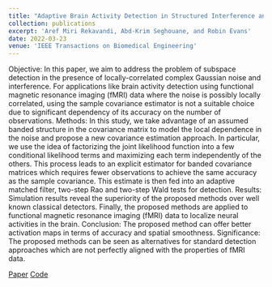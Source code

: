 ```yaml
---
title: "Adaptive Brain Activity Detection in Structured Interference and Partially Homogeneous Locally Correlated Disturbance"
collection: publications
excerpt: 'Aref Miri Rekavandi, Abd-Krim Seghouane, and Robin Evans'
date: 2022-03-23
venue: 'IEEE Transactions on Biomedical Engineering'
---
```

Objective: In this paper, we aim to address the problem of subspace detection in the presence of locally-correlated complex Gaussian noise and interference. For applications like brain activity detection using functional magnetic resonance imaging (fMRI) data where the noise is possibly locally correlated, using the sample covariance estimator is not a suitable choice due to significant dependency of its accuracy on the number of observations. Methods: In this study, we take advantage of an assumed banded structure in the covariance matrix to model the local dependence in the noise and propose a new covariance estimation approach. In particular, we use the idea of factorizing the joint likelihood function into a few conditional likelihood terms and maximizing each term independently of the others. This process leads to an explicit estimator for banded covariance matrices which requires fewer observations to achieve the same accuracy as the sample covariance. This estimate is then fed into an adaptive matched filter, two-step Rao and two-step Wald tests for detection. Results: Simulation results reveal the superiority of the proposed methods over well known classical detectors. Finally, the proposed methods are applied to functional magnetic resonance imaging (fMRI) data to localize neural activities in the brain. Conclusion: The proposed method can offer better activation maps in terms of accuracy and spatial smoothness. Significance: The proposed methods can be seen as alternatives for standard detection approaches which are not perfectly aligned with the properties of fMRI data.

[Paper](https://ieeexplore.ieee.org/abstract/document/9740406) [Code](https://github.com/arekavandi/Banded_Detection)
